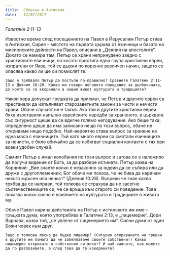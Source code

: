 ```yaml
---
title:  Сблъсък в Антиохия
date:   12/07/2017
---
```


_Галатяни 2:11-13_

Известно време след посещението на Павел в Йерусалим Петър отива в Антиохия, Сирия – мястото на първата църква от езичници и базата на мисионските дейности на Павел, описани в „Деяния на апостолите“. Докато се намира там, Петър се храни непринудено заедно с християните езичници, но когато пристига една група християни евреи, изпратени от Яков, той се държи по коренно различен начин, защото се опасява какво ли ще си помислят те.

`Защо е трябвало Петър да постъпи по-правилно? Сравнете Галатяни 2:11-13 и Деяния 10:28. Какво ни говори неговото поведение за дълбочината, до която са се вкоренили в нашия живот културата и традициите?`

Някои хора допускат грешката да приемат, че Петър и другите евреи са престанали да изпълняват старозаветните закони за чисти и нечисти храни. Обаче случаят не е такъв. Ако той и другите християни евреи бяха изоставили напълно еврейските наредби за храненето, в църквата със сигурност щеше да се вдигне голямо негодувание. Ако беше така, определено щеше да има записано нещо по този въпрос, обаче не откриваме нищо подобно. Най-вероятно става въпрос за хранене на една маса с езичниците. Тъй като много евреи са смятали езичниците за нечисти, е било обичайно да се избягват социални контакти с тях при всеки удобен случай.

Самият Петър е имал колебания по този въпрос и затова се е наложило да получи видение от Бога, за да разбере истината. Петър казва на Корнилий: „Вие знаете колко е незаконно за юдеин да се събира или да дружи с другоплеменник; Бог обаче ми показа, че не бива да наричам никого мръсен или нечист“ (Деяния 10:28). Въпреки че знае какво трябва да се направи, той толкова се страхува да не засегне съотечествениците си, че се връща към старото си поведение. Това показва колко силно е влиянието на културата и традициите в живота му.

Обаче Павел нарича действията на Петър с истинското им име – гръцката дума, която употребява в Галатяни 2:13, е „лицемерие“. Дори Варнава, казва той, „се увлече от лицемерието им“. Силни думи от един Божи човек към друг.

`Защо е толкова лесно да бъдеш лицемер? (Сигурно откриването на грешки в другите ни помага да не забелязваме своите собствени!) Какво лицемерие откривате в собствения си живот? И най-важното, как можете да го разпознаете, а след това да го изкорените?`